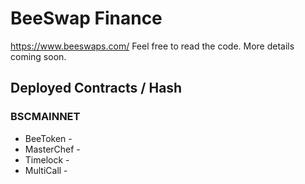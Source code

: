 # BeeSwap Finance

https://www.beeswaps.com/ Feel free to read the code. More details coming soon.

## Deployed Contracts / Hash

### BSCMAINNET

- BeeToken - 
- MasterChef - 
- Timelock - 
- MultiCall - 
